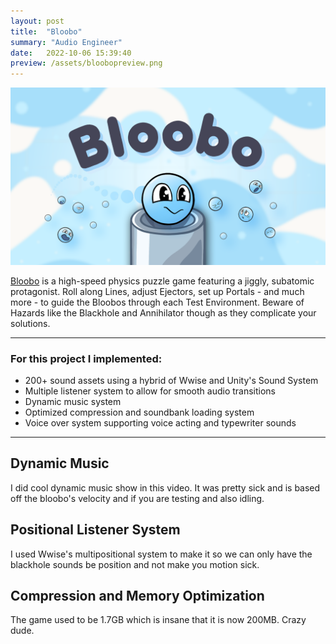 ```yaml
---
layout: post
title:  "Bloobo"
summary: "Audio Engineer"
date:   2022-10-06 15:39:40
preview: /assets/bloobopreview.png
---
```


![Bloobo](/assets/bloobo.png)

[Bloobo](https://apps.apple.com/gb/app/bloobo/id1636995011) is a high-speed physics puzzle game featuring a jiggly, subatomic protagonist. Roll along Lines, adjust Ejectors, set up Portals - and much more - to guide the Bloobos through each Test Environment. Beware of Hazards like the Blackhole and Annihilator though as they complicate your solutions.

***

### For this project I implemented:
* 200+ sound assets using a hybrid of Wwise and Unity's Sound System
* Multiple listener system to allow for smooth audio transitions
* Dynamic music system
* Optimized compression and soundbank loading system
* Voice over system supporting voice acting and typewriter sounds

***

## Dynamic Music

I did cool dynamic music show in this video. It was pretty sick and is based off the bloobo's velocity and if you are testing and also idling.

## Positional Listener System

I used Wwise's multipositional system to make it so we can only have the blackhole sounds be position and not make you motion sick.

## Compression and Memory Optimization

The game used to be 1.7GB which is insane that it is now 200MB. Crazy dude.